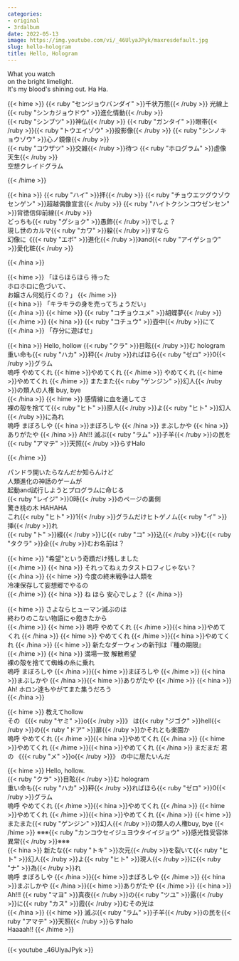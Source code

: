```yaml
---
categories:
- original
- 3rdalbum
date: 2022-05-13
image: https://img.youtube.com/vi/_46UlyaJPyk/maxresdefault.jpg
slug: hello-hologram
title: Hello, Hologram
---
```



What you watch  
on the bright limelight.  
It's my blood's shining out. Ha Ha.

{{< hime >}}
{{< ruby "センジョウバンダイ" >}}千状万態{{< /ruby >}} 光線上 {{< ruby "シンカジョウドウ" >}}進化情動{{< /ruby >}}  
{{< ruby "シンブツ" >}}神仏{{< /ruby >}} {{< ruby "ガンタイ" >}}眼帯{{< /ruby >}}{{< ruby "トウエイゾウ" >}}投影像{{< /ruby >}} {{< ruby "シンノキョウゾウ" >}}心ノ鏡像{{< /ruby >}}  
{{< ruby "コウザツ" >}}交雑{{< /ruby >}}待つ {{< ruby "ホログラム" >}}虚像天生{{< /ruby >}}  
空想クレイドグラム

{{< /hime >}}

{{< hina >}}
{{< ruby "ハイ" >}}拝{{< /ruby >}} {{< ruby "チョウエツグウゾウセンゲン" >}}超越偶像宣言{{< /ruby >}} {{< ruby "ハイトクシンコウゼンセン" >}}背徳信仰前線{{< /ruby >}}  
どっちも{{< ruby "グショク" >}}愚飾{{< /ruby >}}でしょ？  
現し世のカルマ{{< ruby "カワ" >}}躱{{< /ruby >}}すなら  
幻像に《{{< ruby "エボ" >}}進化{{< /ruby >}}》and{{< ruby "アイゲショウ" >}}愛化粧{{< /ruby >}}  

{{< /hina >}}

{{< hime >}}
「ほらほらほら 待った  
ホロホロに色づいて、  
お嬢さん何処行くの？」
{{< /hime >}}  
{{< hina >}}
「キラキラの身を売ってちょうだい」  
{{< /hina >}}
{{< hime >}}
{{< ruby "コチョウユメ" >}}胡蝶夢{{< /ruby >}} 
{{< /hime >}}
{{< hina >}}
{{< ruby "コチュウ" >}}壺中{{< /ruby >}}にて  
{{< /hina >}}
「存分に遊ばせ」  

{{< hina >}}
Hello, hollow {{< ruby "クラ" >}}目眩{{< /ruby >}}む hologram  
重い命も{{< ruby "ハカ" >}}秤{{< /ruby >}}ればほら{{< ruby "ゼロ" >}}0{{< /ruby >}}グラム  
嗚呼 やめてくれ {{< hime >}}やめてくれ  {{< /hime >}}
やめてくれ {{< hime >}}やめてくれ  {{< /hime >}}
またまた{{< ruby "ゲンジン" >}}幻人{{< /ruby >}}の類人の人権 buy, bye  
{{< /hina >}}
{{< hime >}}
感情線に血を通してさ  
裸の殻を捨てて{{< ruby "ヒト" >}}原人{{< /ruby >}}よ{{< ruby "ヒト" >}}幻人{{< /ruby >}}に為れ  
嗚呼 まぼろしや {{< hina >}}まぼろしや  {{< /hina >}}
まぶしかや {{< hina >}}ありがたや  {{< /hina >}}
Ah!!! 滅ぶ{{< ruby "ラム" >}}子羊{{< /ruby >}}の民を{{< ruby "アマテ" >}}天照{{< /ruby >}}らすHalo  

{{< /hime >}}


パンドラ開いたらなんだか知らんけど  
人類進化の神話のゲームが  
起動and試行しようとプログラムに命じる  
{{< ruby "レイジ" >}}0時{{< /ruby >}}のページの裏側  
驚き桃の木 HAHAHA  
これ{{< ruby "ヒト" >}}1{{< /ruby >}}グラムだけヒトゲノム{{< ruby "イ" >}}挿{{< /ruby >}}れ  
{{< ruby "ト" >}}綴{{< /ruby >}}じ{{< ruby "コ" >}}込{{< /ruby >}}む{{< ruby "タクラ" >}}企{{< /ruby >}}むお名前は？

{{< hime >}}
"希望"という奇蹟だけ残しました  
{{< /hime >}}
{{< hina >}}
それってねぇカタストロフィじゃない？  
{{< /hina >}}
{{< hime >}}
今度の終末戦争は人類を  
冷凍保存して妄想郷でやるの  
{{< /hime >}}
{{< hina >}}
ね ほら 安心でしょ？
{{< /hina >}}

{{< hime >}}
さよならヒューマン滅ぶのは  
終わりのこない物語にゃ飽きたから  
{{< /hime >}}
{{< hime >}}
嗚呼 やめてくれ {{< /hime >}}{{< hina >}}やめてくれ  {{< /hina >}}
{{< hime >}}
やめてくれ {{< /hime >}}{{< hina >}}やめてくれ  {{< /hina >}}
{{< hime >}}
新たなダーウィンの新刊は『種の期限』  
{{< /hime >}}
{{< hina >}}
満場一致 解散希望  
裸の殻を捨てて蜘蛛の糸に乗れ  
嗚呼 まぼろしや {{< /hina >}}{{< hime >}}まぼろしや  {{< /hime >}}
{{< hina >}}まぶしかや {{< /hina >}}{{< hime >}}ありがたや  {{< /hime >}}
{{< hina >}}
Ah! ホロン達もやがてまた集うだろう  
{{< /hina >}}

{{< hime >}}
教えてhollow  
その 《{{< ruby "ヤミ" >}}o{{< /ruby >}}》 は{{< ruby "ジゴク" >}}hell{{< /ruby >}}の{{< ruby "ドア" >}}扉{{< /ruby >}}かそれとも楽園か  
嗚呼 やめてくれ {{< /hime >}}{{< hina >}}やめてくれ  {{< /hina >}}
{{< hime >}}やめてくれ {{< /hime >}}{{< hina >}}やめてくれ  {{< /hina >}}
まだまだ 君の 《{{< ruby "メ" >}}o{{< /ruby >}}》 の中に居たいんだ

{{< hime >}}
Hello, hollow.  
{{< ruby "クラ" >}}目眩{{< /ruby >}}む hologram  
重い命も{{< ruby "ハカ" >}}秤{{< /ruby >}}ればほら{{< ruby "ゼロ" >}}0{{< /ruby >}}グラム  
嗚呼 やめてくれ {{< /hime >}}{{< hina >}}やめてくれ  {{< /hina >}}
{{< hime >}}やめてくれ {{< /hime >}}{{< hina >}}やめてくれ  {{< /hina >}}
{{< hime >}}またまた{{< ruby "ゲンジン" >}}幻人{{< /ruby >}}の類人の人権buy, bye  {{< /hime >}}
※※※{{< ruby "カンコウセイジュヨウタイイジョウ" >}}感光性受容体異常{{< /ruby >}}※※※  
{{< hina >}}
新たな{{< ruby "トキ" >}}次元{{< /ruby >}}を裂いて{{< ruby "ヒト" >}}幻人{{< /ruby >}}よ{{< ruby "ヒト" >}}現人{{< /ruby >}}に{{< ruby "ナ" >}}為{{< /ruby >}}れ  
嗚呼 まぼろしや {{< /hina >}}{{< hime >}}まぼろしや  {{< /hime >}}
{{< hina >}}まぶしかや {{< /hina >}}{{< hime >}}ありがたや  {{< /hime >}}
{{< hina >}}
Ah!!! {{< ruby "マヨ" >}}真夜{{< /ruby >}}の{{< ruby "ツユ" >}}露{{< /ruby >}}に{{< ruby "カス" >}}霞{{< /ruby >}}むその光は  
{{< /hina >}}
{{< hime >}}
滅ぶ{{< ruby "ラム" >}}子羊{{< /ruby >}}の民を{{< ruby "アマテ" >}}天照{{< /ruby >}}らすhalo  
Haaaah!!
{{< /hime >}}

---

{{< youtube _46UlyaJPyk >}}